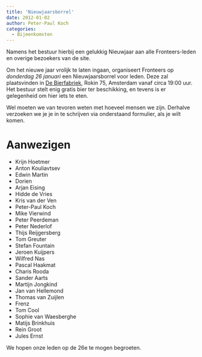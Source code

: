 ```yaml
---
title: 'Nieuwjaarsborrel'
date: 2012-01-02
author: Peter-Paul Koch
categories:
  - Bijeenkomsten
---
```


Namens het bestuur hierbij een gelukkig Nieuwjaar aan alle Fronteers-leden en overige bezoekers van de site.

Om het nieuwe jaar vrolijk te laten ingaan, organiseert Fronteers op _donderdag 26 januari_ een Nieuwjaarsborrel voor leden. Deze zal plaatsvinden in [De Bierfabriek](http://www.bierfabriek.com/), Rokin 75, Amsterdam vanaf circa 19:00 uur. Het bestuur stelt enig gratis bier ter beschikking, en tevens is er gelegenheid om hier iets te eten.

Wel moeten we van tevoren weten met hoeveel mensen we zijn. Derhalve verzoeken we je je in te schrijven via onderstaand formulier, als je wilt komen.

# Aanwezigen

- Krijn Hoetmer
- Anton Kouliavtsev
- Edwin Martin
- Dorien
- Arjan Eising
- Hidde de Vries
- Kris van der Ven
- Peter-Paul Koch
- Mike Vierwind
- Peter Peerdeman
- Peter Nederlof
- Thijs Reijgersberg
- Tom Greuter
- Stefan Fountain
- Jeroen Kuijpers
- Wilfred Nas
- Pascal Haakmat
- Charis Rooda
- Sander Aarts
- Martijn Jongkind
- Jan van Hellemond
- Thomas van Zuijlen
- Frenz
- Tom Cool
- Sophie van Waesberghe
- Matijs Brinkhuis
- Rein Groot
- Jules Ernst

We hopen onze leden op de 26e te mogen begroeten.
